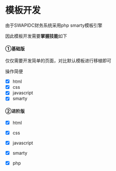 # 模板开发

由于SWAPIDC财务系统采用php smarty模板引擎

因此模板开发需要**掌握技能**如下

#### ①基础版

仅仅需要开发简单的页面，对比默认模板进行移植即可

操作简便

- [x] html
- [x] css
- [x] javascript
- [x] smarty

#### ②进阶版

- [x] html
- [x] css
- [x] javascript
- [x] smarty
- [x] php

